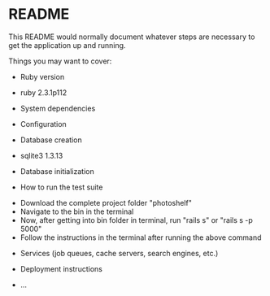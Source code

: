 # README

This README would normally document whatever steps are necessary to get the
application up and running.

Things you may want to cover:

* Ruby version
 - ruby 2.3.1p112
 
* System dependencies

* Configuration

* Database creation
 - sqlite3   1.3.13

* Database initialization

* How to run the test suite
 - Download the complete project folder "photoshelf"
 - Navigate to the bin in the terminal
 - Now, after getting into bin folder in terminal, run "rails s" or "rails s -p 5000"
 - Follow the instructions in the terminal after running the above command

* Services (job queues, cache servers, search engines, etc.)

* Deployment instructions

* ...
